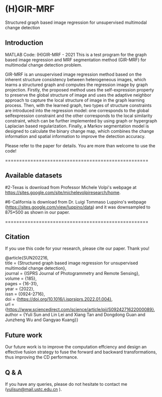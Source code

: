 # (H)GIR-MRF
Structured graph based image regression for unsupervised multimodal change detection

## Introduction
MATLAB Code: (H)GIR-MRF - 2021
This is a test program for the graph based image regression and MRF segmentation method (GIR-MRF) for multimodal change detection problem.

GIR-MRF is an unsupervised image regression method based on the inherent structure consistency between heterogeneous images, which learns a structured graph and computes the regression image by graph projection. Firstly, the proposed method uses the self-expression property to preserve the global structure of image and uses the adaptive neighbor approach to capture the local structure of image in the graph learning process. Then, with the learned graph, two types of structure constraints are introduced into the regression model: one corresponds to the global selfexpression constraint and the other corresponds to the local similarity constraint, which can be further implemented by using graph or hypergraph Laplacian based regularization. Finally, a Markov segmentation model is designed to calculate the binary change map, which combines the change information and spatial information to improve the detection accuracy.

Please refer to the paper for details. You are more than welcome to use the code! 

===================================================

## Available datasets

#2-Texas is download from Professor Michele Volpi's webpage at https://sites.google.com/site/michelevolpiresearch/home.

#6-California is download from Dr. Luigi Tommaso Luppino's webpage (https://sites.google.com/view/luppino/data) and it was downsampled to 875*500 as shown in our paper.

===================================================

## Citation

If you use this code for your research, please cite our paper. Thank you!

@article{SUN202216,  
title = {Structured graph based image regression for unsupervised multimodal change detection},  
journal = {ISPRS Journal of Photogrammetry and Remote Sensing},  
volume = {185},  
pages = {16-31},  
year = {2022},  
issn = {0924-2716},  
doi = {https://doi.org/10.1016/j.isprsjprs.2022.01.004},  
url = {https://www.sciencedirect.com/science/article/pii/S0924271622000089},  
author = {Yuli Sun and Lin Lei and Xiang Tan and Dongdong Guan and Junzheng Wu and Gangyao Kuang}} 

## Future work

Our future work is to improve the computation effciency and design an effective fusion strategy to fuse the forward and backward transformations, thus improving the CD performance.

## Q & A

If you have any queries, please do not hesitate to contact me (yulisun@mail.ustc.edu.cn ).
